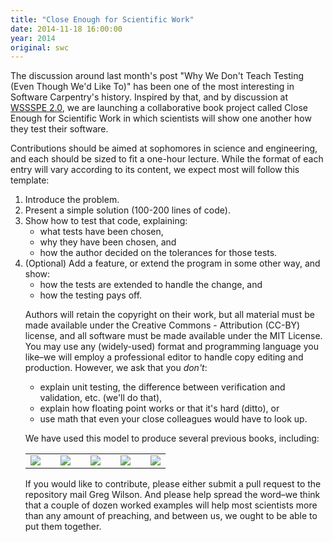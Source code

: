 ```yaml
---
title: "Close Enough for Scientific Work"
date: 2014-11-18 16:00:00
year: 2014
original: swc
---
```

<p>
  The discussion around last month's post
  "Why We Don't Teach Testing (Even Though We'd Like To)"
  has been one of the most interesting in Software Carpentry's history.
  Inspired by that,
  and by discussion at <a href="http://wssspe.researchcomputing.org.uk/WSSSPE2/">WSSSPE 2.0</a>,
  we are launching a collaborative book project called
  Close Enough for Scientific Work
  in which scientists will show one another how they test their software.
</p>
<p>
  Contributions should be aimed at sophomores in science and engineering,
  and each should be sized to fit a one-hour lecture.
  While the format of each entry will vary according to its content,
  we expect most will follow this template:
</p>
<ol>
  <li>
    Introduce the problem.
  </li>
  <li>
    Present a simple solution (100-200 lines of code).
  </li>
  <li>
    Show how to test that code, explaining:
    <ul>
      <li>
	what tests have been chosen,
      </li>
      <li>
	why they have been chosen, and
      </li>
      <li>
	how the author decided on the tolerances for those tests.
      </li>
    </ul>
  </li>
  <li>
    (Optional) Add a feature, or extend the program in some other way, and show:
    <ul>
      <li>
	how the tests are extended to handle the change, and
      </li>
      <li>
	how the testing pays off.
      </li>
    </ul>
  </li>
</p>
<p>
  Authors will retain the copyright on their work,
  but all material must be made available under the Creative Commons - Attribution (CC-BY) license,
  and all software must be made available under the MIT License.
  You may use any (widely-used) format and programming language you like–we
  will employ a professional editor to handle copy editing and production.
  However, we ask that you <em>don't</em>:
</p>
<ul>
  <li>
    explain unit testing, the difference between verification and validation, etc. (we'll do that),
  </li>
  <li>
    explain how floating point works or that it's hard (ditto), or
  </li>
  <li>
    use math that even your close colleagues would have to look up.
  </li>
</ul>
<p>
  We have used this model to produce several previous books,
  including:
</p>
<table>
  <tr>
    <td><a href="http://www.amazon.com/Beautiful-Code-Leading-Programmers-Practice/dp/0596510047/"><img src="{{'/files/2014/11/beautiful-code.jpg' | relative_url}}" class="narrow" /></a></td>
    <td> </td>
    <td><a href="http://www.amazon.com/Making-Software-Really-Works-Believe/dp/0596808321/"><img src="{{'/files/2014/11/making-software.jpg' | relative_url}}" class="narrow" /></a></td>
    <td> </td>
    <td><a href="http://www.amazon.com/Architecture-Open-Source-Applications/dp/1257638017/"><img src="{{'/files/2014/11/aosa-1.jpg' | relative_url}}" class="narrow" /></a></td>
    <td> </td>
    <td><a href="http://www.amazon.com/Architecture-Open-Source-Applications-Ii/dp/1105571815/"><img src="{{'/files/2014/11/aosa-2.jpg' | relative_url}}" class="narrow" /></a></td>
    <td> </td>
    <td><a href="http://www.amazon.com/Performance-Open-Source-Applications/dp/1304488780/"><img src="{{'/files/2014/11/posa.jpg' | relative_url}}" class="narrow" /></a></td>
  </tr>
</table>
<p>
  If you would like to contribute, please either
  submit a pull request to
  the repository
  mail Greg Wilson.
  And please help spread the word–we
  think that a couple of dozen worked examples
  will help most scientists more than any amount of preaching,
  and between us,
  we ought to be able to put them together.
</p>

